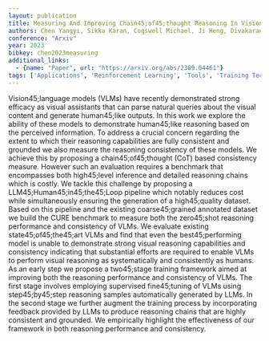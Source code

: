 ```yaml
---
layout: publication
title: Measuring And Improving Chain45;of45;thought Reasoning In Vision45;language Models
authors: Chen Yangyi, Sikka Karan, Cogswell Michael, Ji Heng, Divakaran Ajay
conference: "Arxiv"
year: 2023
bibkey: chen2023measuring
additional_links:
  - {name: "Paper", url: "https://arxiv.org/abs/2309.04461"}
tags: ['Applications', 'Reinforcement Learning', 'Tools', 'Training Techniques']
---
```

Vision45;language models (VLMs) have recently demonstrated strong efficacy as visual assistants that can parse natural queries about the visual content and generate human45;like outputs. In this work we explore the ability of these models to demonstrate human45;like reasoning based on the perceived information. To address a crucial concern regarding the extent to which their reasoning capabilities are fully consistent and grounded we also measure the reasoning consistency of these models. We achieve this by proposing a chain45;of45;thought (CoT) based consistency measure. However such an evaluation requires a benchmark that encompasses both high45;level inference and detailed reasoning chains which is costly. We tackle this challenge by proposing a LLM45;Human45;in45;the45;Loop pipeline which notably reduces cost while simultaneously ensuring the generation of a high45;quality dataset. Based on this pipeline and the existing coarse45;grained annotated dataset we build the CURE benchmark to measure both the zero45;shot reasoning performance and consistency of VLMs. We evaluate existing state45;of45;the45;art VLMs and find that even the best45;performing model is unable to demonstrate strong visual reasoning capabilities and consistency indicating that substantial efforts are required to enable VLMs to perform visual reasoning as systematically and consistently as humans. As an early step we propose a two45;stage training framework aimed at improving both the reasoning performance and consistency of VLMs. The first stage involves employing supervised fine45;tuning of VLMs using step45;by45;step reasoning samples automatically generated by LLMs. In the second stage we further augment the training process by incorporating feedback provided by LLMs to produce reasoning chains that are highly consistent and grounded. We empirically highlight the effectiveness of our framework in both reasoning performance and consistency.
